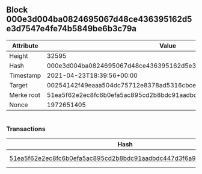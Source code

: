 ## Block 000e3d004ba0824695067d48ce436395162d5e3d7547e4fe74b5849be6b3c79a

Attribute | Value
--- | ---
Height | 32595
Hash | 000e3d004ba0824695067d48ce436395162d5e3d7547e4fe74b5849be6b3c79a
Timestamp | 2021-04-23T18:39:56+00:00
Target | 00254142f49eaaa504dc75712e8378ad5316cbcead634704b3734b6271167cc4
Merke root | 51ea5f62e2ec8fc6b0efa5ac895cd2b8bdc91aadbdc447d3f6a9351a539c73a3
Nonce | 1972651405

```

```

### Transactions

Hash | Amount
--- | ---
[51ea5f62e2ec8fc6b0efa5ac895cd2b8bdc91aadbdc447d3f6a9351a539c73a3](51ea5f62e2ec8fc6b0efa5ac895cd2b8bdc91aadbdc447d3f6a9351a539c73a3.md) | 10.00000000 SKEPTI 
